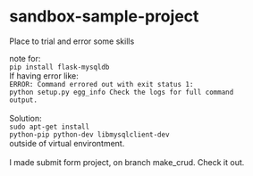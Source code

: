 # sandbox-sample-project
Place to trial and error some skills

note for:<br> <code>pip install flask-mysqldb</code> <br>
If having error like:  <br><code>ERROR: Command errored out with exit status 1: python setup.py egg_info Check the logs for full command output.</code><br><br>Solution: <br><code>sudo apt-get install python-pip python-dev libmysqlclient-dev</code> <br> outside of virtual environtment.
<br><br>
I made submit form project, on branch make_crud. Check it out.